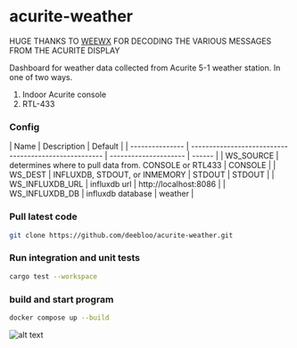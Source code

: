 # acurite-weather

HUGE THANKS TO [WEEWX](http://weewx.com/) FOR DECODING THE VARIOUS MESSAGES FROM THE ACURITE DISPLAY

Dashboard for weather data collected from Acurite 5-1 weather station. In one of two ways.

1. Indoor Acurite console
2. RTL-433

### Config

| Name            | Description                                           | Default               |
| --------------- | ----------------------------------------------------- | --------------------- | ------ |
| WS_SOURCE       | determines where to pull data from. CONSOLE or RTL433 | CONSOLE               |
| WS_DEST         | INFLUXDB, STDOUT, or INMEMORY                         | STDOUT                | STDOUT |
| WS_INFLUXDB_URL | influxdb url                                          | http://localhost:8086 |
| WS_INFLUXDB_DB  | influxdb database                                     | weather               |

### Pull latest code

```BASH
git clone https://github.com/deebloo/acurite-weather.git
```

### Run integration and unit tests

```BASH
cargo test --workspace
```

### build and start program

```BASH
docker compose up --build
```

![alt text](images/dashboard_2.png)
